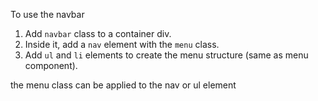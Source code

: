 To use the navbar

1. Add `navbar` class to a container div.
2. Inside it, add a `nav` element with the `menu` class.
3. Add `ul` and `li` elements to create the menu structure (same as menu component).



the menu class can be applied to the nav or ul element

  <!-- the menu class can be applied to the nav or ul element -->